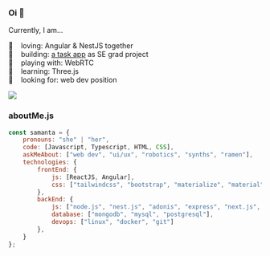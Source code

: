 ### Oi 👋

Currently, I am...

💜 &nbsp;&nbsp; loving: Angular & NestJS together <br>
🤖 &nbsp;&nbsp; building: [a task app](https://github.com/samantafluture/clever-front) as SE grad project <br>
🏀 &nbsp;&nbsp; playing with: WebRTC <br>
🚀 &nbsp;&nbsp; learning: Three.js <br>
🔎 &nbsp;&nbsp; looking for: web dev position <br>

<a href="https://www.linkedin.com/in/samantafluture/"><img src="https://img.shields.io/badge/LinkedIn-0077B5?style=for-the-badge&logo=linkedin&logoColor=white" /><a/>

### aboutMe.js

```javascript
const samanta = {
    pronouns: "she" | "her",
    code: [Javascript, Typescript, HTML, CSS],
    askMeAbout: ["web dev", "ui/ux", "robotics", "synths", "ramen"],
    technologies: {
        frontEnd: {
            js: [ReactJS, Angular],
            css: ["tailwindcss", "bootstrap", "materialize", "material"]
        },
        backEnd: {
            js: ["node.js", "nest.js", "adonis", "express", "next.js", "graphql"],
            database: ["mongodb", "mysql", "postgresql"],
            devops: ["linux", "docker", "git"]
        },
    }
};
```
